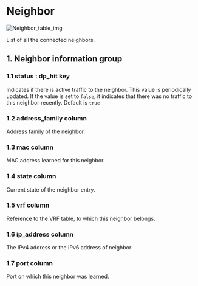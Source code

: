 # Neighbor

![Neighbor_table_img](http://www.plantuml.com/plantuml/img/0Vy00Fz0StHXSdHrRMmAS65ZQs5dPI0YKczlT21KOM9iPNCY87iAOsnXStCWJcLfPsXYRt8AVGfqRsTbT6XbSY1x2cDiONDp85PIHWfZR65pSo1GRt9q2dqAJcLfPsXYRt8WBcGkFY1GRt9q2avbQMTeOczo82raBJuWLb962cXfP6KWOsboOsnb2cXfP6KWRMLjOcLoSmfiPMTbRcGWScbdQ7GAOszkT6bkTMzp86nfRcKWBI0yOZvpT79lRcSyBs8-879bPcLoPMvZPGfaRtHqPMGWR6bkPI0j83nfFdTbOMiyBsa-879bPcLoPMvZPGfbRcHiPMTbRcGAG6LkP7LjR0e0)

List of all the connected neighbors.

## 1. Neighbor information group

### 1.1 status : dp_hit key

Indicates if there is active traffic to the neighbor. This value is periodically
updated. If the value is set to `false`, it indicates that there was no traffic
to this neighbor recently. Default is `true`

### 1.2 address_family column

Address family of the neighbor.

### 1.3 mac column

MAC address learned for this neighbor.

### 1.4 state column

Current state of the neighbor entry.

### 1.5 vrf column

Reference to the VRF table, to which this neighbor belongs.

### 1.6 ip_address column

The IPv4 address or the IPv6 address of neighbor

### 1.7 port column

Port on which this neighbor was learned.

